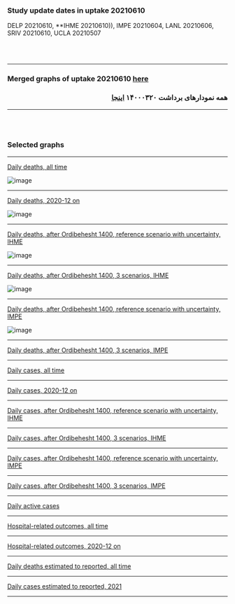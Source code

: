 ### Study update dates in uptake 20210610

DELP 20210610, **IHME 20210610)), IMPE 20210604, LANL 20210606, SRIV 20210610, UCLA 20210507

<br/><br/>
****

### Merged graphs of uptake 20210610 [here](https://github.com/pourmalek/covir2/blob/main/20210610/graphs%20merged%2020210610.pdf)

<div dir="rtl">
  
###  همه نمودارهای برداشت ۱۴۰۰۰۳۲۰ [اینجا](https://github.com/pourmalek/covir2/blob/main/20210610/graphs%20merged%2020210610.pdf)
  
<div dir="ltr">

****

<br/><br/>


### Selected graphs

****

[Daily deaths, all time](https://github.com/pourmalek/covir2/blob/main/20210610/output/merge/graph%2011%20COVID-19%20daily%20deaths%2C%20Iran%2C%20reference%20scenarios.pdf)

![image](https://user-images.githubusercontent.com/30849720/121757967-5c93ce00-cad4-11eb-90cc-af4def7f7179.png)

****

[Daily deaths, 2020-12 on](https://github.com/pourmalek/covir2/blob/main/20210610/output/merge/graph%2013%20COVID-19%20daily%20deaths%2C%20Iran%2C%20reference%20scenarios%2C%202020-12-01%20on.pdf)

![image](https://user-images.githubusercontent.com/30849720/121757997-76351580-cad4-11eb-8c48-df10ea94eb0c.png)

****

[Daily deaths, after Ordibehesht 1400, reference scenario with uncertainty, IHME](https://github.com/pourmalek/covir2/blob/main/20210610/output/merge/graph%2019%20a%20COVID-19%20daily%20deaths%2C%20Iran%2C%20reference%20scenario%20with%20uncertainty%2C%20IHME.pdf)

![image](https://user-images.githubusercontent.com/30849720/121758022-8f3dc680-cad4-11eb-9ca2-71ae36dc0ed0.png)

****

[Daily deaths, after Ordibehesht 1400, 3 scenarios, IHME](https://github.com/pourmalek/covir2/blob/main/20210610/output/merge/graph%2019%20b%20COVID-19%20daily%20deaths%2C%20Iran%2C%203%20scenarios%2C%20IHME.pdf)

![image](https://user-images.githubusercontent.com/30849720/121758059-ae3c5880-cad4-11eb-9622-8d9483237f41.png)

****

[Daily deaths, after Ordibehesht 1400, reference scenario with uncertainty, IMPE](https://github.com/pourmalek/covir2/blob/main/20210610/output/merge/graph%2019%20c%20COVID-19%20daily%20deaths%2C%20Iran%2C%20reference%20scenario%20with%20uncertainty%2C%20IMPE.pdf)

![image](https://user-images.githubusercontent.com/30849720/121758098-cca25400-cad4-11eb-8ff6-16d1a37180b1.png)

****

[Daily deaths, after Ordibehesht 1400, 3 scenarios, IMPE](https://github.com/pourmalek/covir2/blob/main/20210610/output/merge/graph%2019%20d%20COVID-19%20daily%20deaths%2C%20Iran%2C%203%20scenarios%2C%20IMPE.pdf)


****

[Daily cases, all time](https://github.com/pourmalek/covir2/blob/main/20210610/output/merge/graph%2021%20COVID-19%20daily%20cases%2C%20Iran%2C%20reference%20scenarios.pdf)


****

[Daily cases, 2020-12 on](https://github.com/pourmalek/covir2/blob/main/20210610/output/merge/graph%2023%20COVID-19%20daily%20cases%2C%20Iran%2C%20reference%20scenarios%2C%202020-12-01%20on.pdf)


****

[Daily cases, after Ordibehesht 1400, reference scenario with uncertainty, IHME](https://github.com/pourmalek/covir2/blob/main/20210610/output/merge/graph%2029%20a%20COVID-19%20daily%20cases%2C%20Iran%2C%20reference%20scenario%20with%20uncertainty%2C%20IHME.pdf)


****

[Daily cases, after Ordibehesht 1400, 3 scenarios, IHME](https://github.com/pourmalek/covir2/blob/main/20210610/output/merge/graph%2029%20b%20COVID-19%20daily%20cases%2C%20Iran%2C%203%20scenarios%2C%20IHME.pdf)


****

[Daily cases, after Ordibehesht 1400, reference scenario with uncertainty, IMPE](https://github.com/pourmalek/covir2/blob/main/20210610/output/merge/graph%2029%20c%20COVID-19%20daily%20cases%2C%20Iran%2C%20reference%20scenario%20with%20uncertainty%2C%20IMPE.pdf)


****

[Daily cases, after Ordibehesht 1400, 3 scenarios, IMPE](https://github.com/pourmalek/covir2/blob/main/20210610/output/merge/graph%2029%20d%20COVID-19%20daily%20cases%2C%20Iran%2C%203%20scenarios%2C%20IMPE.pdf)


****

[Daily active cases](https://github.com/pourmalek/covir2/blob/main/20210610/output/merge/graph%2063%20COVID-19%20daily%20active%20cases%20wo%20GHAN%20Hijri.pdf)


****

[Hospital-related outcomes, all time](https://github.com/pourmalek/covir2/blob/main/20210610/output/merge/graph%2071%20COVID-19%20hospital-related%20outcomes.pdf)


****

[Hospital-related outcomes, 2020-12 on](https://github.com/pourmalek/covir2/blob/main/20210610/output/merge/graph%2073%20COVID-19%20hospital-related%20outcomes%2C%20wo%20extremes%2C%202020-12-01%20on.pdf)


****

[Daily deaths estimated to reported, all time](https://github.com/pourmalek/covir2/blob/main/20210610/output/merge/graph%2091%20COVID-19%20daily%20deaths%20estimated%20to%20reported%2C%20Iran%2C%20reference%20scenarios.pdf)


****

[Daily cases estimated to reported, 2021](https://github.com/pourmalek/covir2/blob/main/20210610/output/merge/graph%2094%20COVID-19%20daily%20cases%20estimated%20to%20reported%2C%20Iran%2C%20reference%20scenarios%2C%202021-01-01%20on.pdf) 


****

